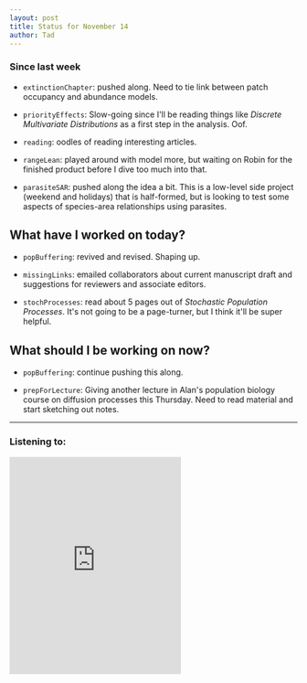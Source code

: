 ```yaml
---
layout: post
title: Status for November 14
author: Tad
---
```




### Since last week

* `extinctionChapter`: pushed along. Need to tie link between patch occupancy and abundance models.

* `priorityEffects`: Slow-going since I'll be reading things like _Discrete Multivariate Distributions_ as a first step in the analysis. Oof.

* `reading`: oodles of reading interesting articles.

* `rangeLean`: played around with model more, but waiting on Robin for the finished product before I dive too much into that.

* `parasiteSAR`: pushed along the idea a bit. This is a low-level side project (weekend and holidays) that is half-formed, but is looking to test some aspects of species-area relationships using parasites.



## What have I worked on today?

* `popBuffering`: revived and revised. Shaping up.

* `missingLinks`: emailed collaborators about current manuscript draft and suggestions for reviewers and associate editors.

* `stochProcesses`: read about 5 pages out of _Stochastic Population Processes_. It's not going to be a page-turner, but I think it'll be super helpful.




## What should I be working on now?

* `popBuffering`: continue pushing this along.

* `prepForLecture`: Giving another lecture in Alan's population biology course on diffusion processes this Thursday. Need to read material and start sketching out notes.



---

### Listening to:
<iframe src="https://embed.spotify.com/?uri=spotify%3Atrack%3A7L2fEnkPj4KicvOkP7uUNd" width="300" height="380" frameborder="0" allowtransparency="true"></iframe>
 <i class='fa fa-code' style='color:pink'></i>
